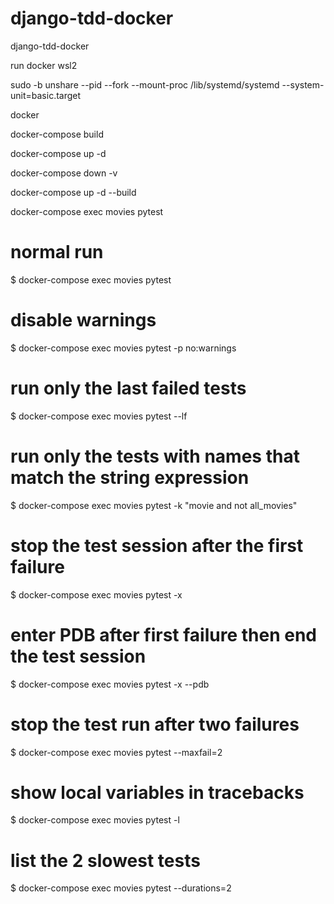 # django-tdd-docker
django-tdd-docker

run docker wsl2

sudo -b unshare --pid --fork --mount-proc /lib/systemd/systemd --system-unit=basic.target

docker 

docker-compose build

docker-compose up -d

docker-compose down -v

docker-compose up -d --build

docker-compose exec movies pytest

# normal run
$ docker-compose exec movies pytest

# disable warnings
$ docker-compose exec movies pytest -p no:warnings

# run only the last failed tests
$ docker-compose exec movies pytest --lf

# run only the tests with names that match the string expression
$ docker-compose exec movies pytest -k "movie and not all_movies"

# stop the test session after the first failure
$ docker-compose exec movies pytest -x

# enter PDB after first failure then end the test session
$ docker-compose exec movies pytest -x --pdb

# stop the test run after two failures
$ docker-compose exec movies pytest --maxfail=2

# show local variables in tracebacks
$ docker-compose exec movies pytest -l

# list the 2 slowest tests
$ docker-compose exec movies pytest --durations=2